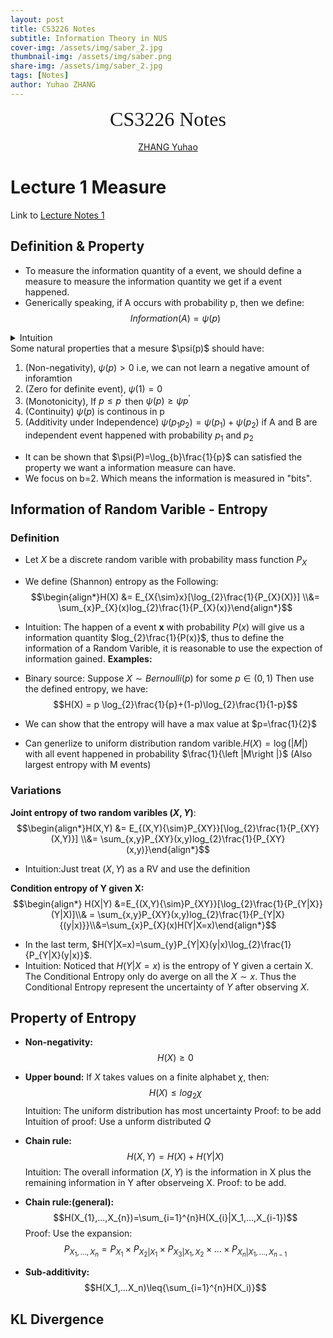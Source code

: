```yaml
---
layout: post
title: CS3226 Notes
subtitle: Information Theory in NUS
cover-img: /assets/img/saber_2.jpg
thumbnail-img: /assets/img/saber.png
share-img: /assets/img/saber_2.jpg
tags: [Notes]
author: Yuhao ZHANG
---
```


<center><font face="font" size=6>CS3226 Notes</font></center>
</br>  
<center><a href="https://yzhanglp.com" title="personal website">ZHANG Yuhao</a></center>

# Lecture 1 Measure
Link to [Lecture Notes 1](../materials/01-Measures.pdf)
## Definition & Property
- To measure the information quantity of a event, we should define a measure to measure the information quantity we get if a event happened.
- Generically speaking, if A occurs with probability p, then we define:
  $$Information(A)=\psi(p)$$

<details> <summary>Intuition</summary>
 The intuition that we use <b>p</b> to measure the Information is can be understand as the happen of A change a random event A to a determinstic result. Thus the information quantity should be related with <b>p</b> 
 </details>
Some natural properties that a mesure $\psi(p)$ should have:  

1. (Non-negativity), $\psi(p)>0$ i.e, we can not learn a negative amount of inforamtion
2. (Zero for definite event), $\psi(1)=0$
3. (Monotonicity), If $p\leq{p^{'}}$ then $\psi(p)\ge{\psi{p^{'}}}$
4. (Continuity) $\psi(p)$ is continous in p
5. (Additivity under Independence) $\psi(p_{1}p_{2}) = \psi(p_1)+\psi(p_2)$ if A and B are independent event happened with probability $p_1$ and $p_2$

 - It can be shown that $\psi(P)=\log_{b}\frac{1}{p}$ can satisfied the property we want a information measure can have.
 - We focus on b=2. Which means the information is measured in "bits".
  
 ## Information of Random Varible - Entropy
 ### Definition
 - Let $X$ be a discrete random varible with probability mass function $P_X$
 - We define (Shannon) entropy as the Following:    
 $$\begin{align*}H(X) &= E_{X{\sim}x}[\log_{2}\frac{1}{P_{X}(X)}] \\&= \sum_{x}P_{X}(x)log_{2}\frac{1}{P_{X}(x)}\end{align*}$$
- Intuition: The happen of a event **x** with probability $P(x)$ will give us a information quantity $log_{2}\frac{1}{P(x)}$, thus to define the information of a Random Varible, it is reasonable to use the expection of information gained.
**Examples:**
- Binary source:
 Suppose $X\sim{Bernoulli(p)}$ for some $p\in{(0,1)}$
 Then use the defined entropy, we have:
 $$H(X) = p \log_{2}\frac{1}{p}+(1-p)\log_{2}\frac{1}{1-p}$$

 - We can show that the entropy will have a max value at $p=\frac{1}{2}$
 - Can generlize to uniform distribution random varible.$H(X) = \log{(\left |M\right |)}$ with all event happened in probability $\frac{1}{\left |M\right |}$ (Also largest entropy with M events)
  
### Variations
**Joint entropy of two random varibles $(X,Y)$**: 
 $$\begin{align*}H(X,Y) &= E_{(X,Y){\sim}P_{XY}}[\log_{2}\frac{1}{P_{XY}(X,Y)}] \\&= \sum_{x,y}P_{XY}(x,y)log_{2}\frac{1}{P_{XY}(x,y)}\end{align*}$$
- Intuition:Just treat $(X,Y)$ as a RV and use the definition

**Condition entropy of Y given X:**
 $$\begin{align*} H(X|Y) &=E_{(X,Y){\sim}P_{XY}}[\log_{2}\frac{1}{P_{Y|X}}(Y|X)]\\& = \sum_{x,y}P_{XY}(x,y)log_{2}\frac{1}{P_{Y|X}{(y|x)}}\\&=\sum_{x}P_{X}(x)H(Y|X=x)\end{align*}$$

- In the last term, $H(Y|X=x)=\sum_{y}P_{Y|X}(y|x)\log_{2}\frac{1}{P_{Y|X}(y|x)}$.
- Intuition: Noticed that $H(Y|X=x)$ is the entropy of Y given a certain X. The Conditional Entropy only do averge on all the $X\sim{x}$. Thus the Conditional Entropy represent the uncertainty of $Y$ after observing $X$. 

## Property of Entropy
- **Non-negativity:** $$H(X)\ge{0}$$

- **Upper bound:** If $X$ takes values on a finite alphabet $\chi$, then:
 $$H(X)\leq{log_2{\chi}}$$
  Intuition: The uniform distribution has most uncertainty
  Proof: to be add
  Intuition of proof: Use a unform distributed $Q$

- **Chain rule:**
 $$H(X,Y)=H(X)+H(Y|X)$$
  Intuition: The overall information $(X,Y)$ is the information in X plus the remaining information in Y after observeing X.
Proof: to be add.

- **Chain rule:(general):**
 $$H(X_{1},...,X_{n})=\sum_{i=1}^{n}H(X_{i}|X_1,...,X_{i-1})$$
Proof: Use the expansion: 
 $$P_{X_1,...,X_n} = P_{X_1}\times{P_{X_2|X_1}}\times{P_{X_3|X_1,X_2}}\times...\times{P_{X_{n}|X_1,...,X_{n-1}}}$$
- **Sub-additivity:**
 $$H(X_1,...X_n)\leq{\sum_{i=1}^{n}H(X_i)}$$

## KL Divergence